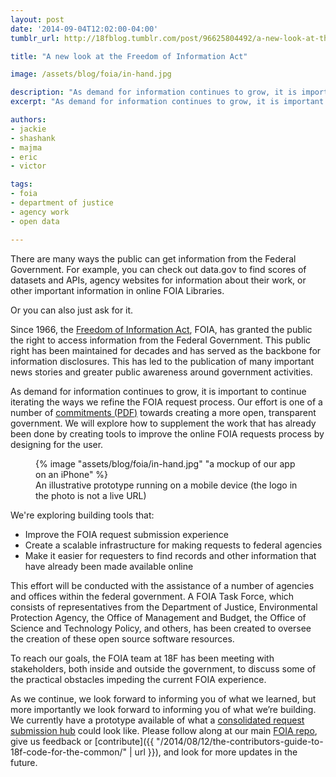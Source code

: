 ```yaml
---
layout: post
date: '2014-09-04T12:02:00-04:00'
tumblr_url: http://18fblog.tumblr.com/post/96625804492/a-new-look-at-the-freedom-of-information-act

title: "A new look at the Freedom of Information Act"

image: /assets/blog/foia/in-hand.jpg

description: "As demand for information continues to grow, it is important to continue iterating the ways we refine the FOIA request process. Our effort is one of a number of commitments towards creating a more open, transparent government. We will explore how to supplement the work that has already been done by creating tools to improve the online FOIA requests process by designing for the user."
excerpt: "As demand for information continues to grow, it is important to continue iterating the ways we refine the FOIA request process. Our effort is one of a number of commitments towards creating a more open, transparent government. We will explore how to supplement the work that has already been done by creating tools to improve the online FOIA requests process by designing for the user."

authors:
- jackie
- shashank
- majma
- eric
- victor

tags:
- foia
- department of justice
- agency work
- open data

---
```


There are many ways the public can get information from the Federal Government. For example, you can check out data.gov to find scores of datasets and APIs, agency websites for information about their work, or other important information in online FOIA Libraries.

Or you can also just ask for it.

Since 1966, the [Freedom of Information Act](http://www.foia.gov/about.html), FOIA, has granted the public the right to access information from the Federal Government. This public right has been maintained for decades and has served as the backbone for information disclosures. This has led to the publication of many important news stories and greater public awareness around government activities.

As demand for information continues to grow, it is important to continue iterating the ways we refine the FOIA request process. Our effort is one of a number of [commitments (PDF)](https://obamawhitehouse.archives.gov/sites/default/files/docs/us_national_action_plan_6p.pdf) towards creating a more open, transparent government. We will explore how to supplement the work that has already been done by creating tools to improve the online FOIA requests process by designing for the user.

<figure>
  {% image "assets/blog/foia/in-hand.jpg" "a mockup of our app on an iPhone" %}
  <figcaption>An illustrative prototype running on a mobile device (the logo in the photo is not a live URL)</figcaption>
</figure>

We're exploring building tools that:

-   Improve the FOIA request submission experience
-   Create a scalable infrastructure for making requests to federal agencies
-   Make it easier for requesters to find records and other information that have already been made available online

This effort will be conducted with the assistance of a number of agencies and offices within the federal government. A FOIA Task Force, which consists of representatives from the Department of Justice, Environmental Protection Agency, the Office of Management and Budget, the Office of Science and Technology Policy, and others, has been created to oversee the creation of these open source software resources.

To reach our goals, the FOIA team at 18F has been meeting with stakeholders, both inside and outside the government, to discuss some of the practical obstacles impeding the current FOIA experience.

As we continue, we look forward to informing you of what we learned, but more importantly we look forward to informing you of what we’re building. We currently have a prototype available of what a [consolidated request submission hub](https://github.com/18F/foia-design/pull/40) could look like. Please follow along at our main [FOIA repo](https://github.com/18F/foia-hub), give us feedback or [contribute]({{ "/2014/08/12/the-contributors-guide-to-18f-code-for-the-common/" | url }}), and look for more updates in the future.
